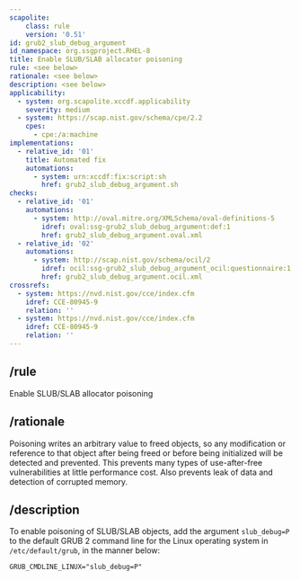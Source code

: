 ```yaml
---
scapolite:
    class: rule
    version: '0.51'
id: grub2_slub_debug_argument
id_namespace: org.ssgproject.RHEL-8
title: Enable SLUB/SLAB allocator poisoning
rule: <see below>
rationale: <see below>
description: <see below>
applicability:
  - system: org.scapolite.xccdf.applicability
    severity: medium
  - system: https://scap.nist.gov/schema/cpe/2.2
    cpes:
      - cpe:/a:machine
implementations:
  - relative_id: '01'
    title: Automated fix
    automations:
      - system: urn:xccdf:fix:script:sh
        href: grub2_slub_debug_argument.sh
checks:
  - relative_id: '01'
    automations:
      - system: http://oval.mitre.org/XMLSchema/oval-definitions-5
        idref: oval:ssg-grub2_slub_debug_argument:def:1
        href: grub2_slub_debug_argument.oval.xml
  - relative_id: '02'
    automations:
      - system: http://scap.nist.gov/schema/ocil/2
        idref: ocil:ssg-grub2_slub_debug_argument_ocil:questionnaire:1
        href: grub2_slub_debug_argument.ocil.xml
crossrefs:
  - system: https://nvd.nist.gov/cce/index.cfm
    idref: CCE-80945-9
    relation: ''
  - system: https://nvd.nist.gov/cce/index.cfm
    idref: CCE-80945-9
    relation: ''
---
```



## /rule

Enable SLUB/SLAB allocator poisoning

## /rationale

Poisoning
writes an arbitrary value to freed objects, so any modification or
reference to that object after being freed or before being initialized
will be detected and prevented. This prevents many types of
use-after-free vulnerabilities at little performance cost. Also prevents
leak of data and detection of corrupted memory.

## /description

To
enable poisoning of SLUB/SLAB objects, add the argument `slub_debug=P`
to the default GRUB 2 command line for the Linux operating system in
`/etc/default/grub`, in the manner below:

``` 
GRUB_CMDLINE_LINUX="slub_debug=P"
```
